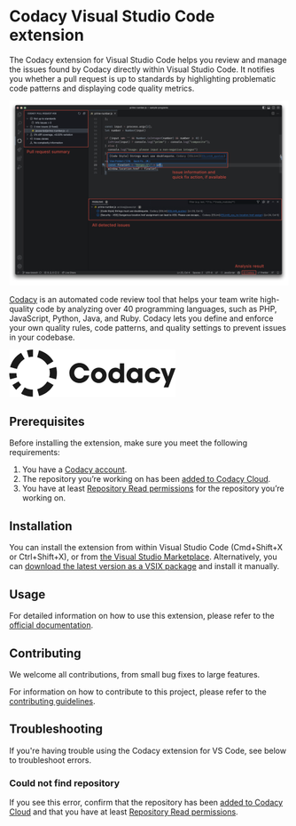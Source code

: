 # Codacy Visual Studio Code extension

The Codacy extension for Visual Studio Code helps you review and manage the issues found by Codacy directly within Visual Studio Code. It notifies you whether a pull request is up to standards by highlighting problematic code patterns and displaying code quality metrics.

![Codacy VS Code Extension Screenshot](https://github.com/codacy/codacy-vscode-extension/raw/HEAD/.readme/screenshot-01.png)

[Codacy](https://www.codacy.com/) is an automated code review tool that helps your team write high-quality code by analyzing over 40 programming languages, such as PHP, JavaScript, Python, Java, and Ruby. Codacy lets you define and enforce your own quality rules, code patterns, and quality settings to prevent issues in your codebase.

![Codacy Logo](https://github.com/codacy/codacy-vscode-extension/raw/HEAD/.readme/codacy-logo.png)

## Prerequisites

Before installing the extension, make sure you meet the following requirements:

1.  You have a [Codacy account](https://www.codacy.com/signup-codacy).
2.  The repository you’re working on has been [added to Codacy Cloud](https://docs.codacy.com/organizations/managing-repositories/#adding-a-repository).
3.  You have at least [Repository Read permissions](https://docs.codacy.com/organizations/roles-and-permissions-for-organizations/) for the repository you’re working on.

## Installation

You can install the extension from within Visual Studio Code (Cmd+Shift+X or Ctrl+Shift+X), or from [the Visual Studio Marketplace](https://marketplace.visualstudio.com/items?itemName=codacy-app.codacy). Alternatively, you can [download the latest version as a VSIX package](https://github.com/codacy/codacy-vscode-extension/releases) and install it manually. 

## Usage

For detailed information on how to use this extension, please refer to the [official documentation](https://docs.codacy.com/getting-started/integrating-codacy-with-visual-studio-code/).

## Contributing

We welcome all contributions, from small bug fixes to large features.

For information on how to contribute to this project, please refer to the [contributing guidelines](https://github.com/codacy/codacy-vscode-extension/blob/main/CONTRIBUTING.md).

## Troubleshooting

If you're having trouble using the Codacy extension for VS Code, see below to troubleshoot errors.

### <span class="skip-vale">Could not</span> find repository

If you see this error, confirm that the repository has been [added to Codacy Cloud](../organizations/managing-repositories.md#adding-a-repository) and that you have at least [Repository Read permissions](../organizations/roles-and-permissions-for-organizations.md).
